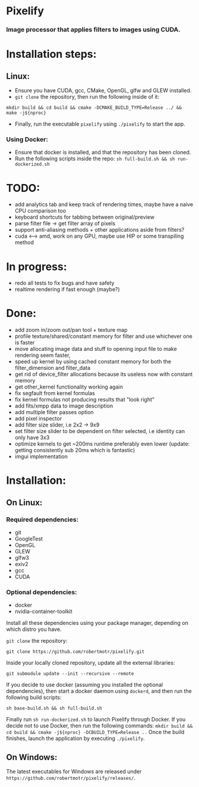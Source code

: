 # Pixelify
### Image processor that applies filters to images using CUDA. 

# Installation steps:
## Linux:
- Ensure you have CUDA, gcc, CMake, OpenGL, glfw and GLEW installed.
- `git clone` the repository, then run the following inside of it:
```
mkdir build && cd build && cmake -DCMAKE_BUILD_TYPE=Release ../ && make -j${nproc}
```
- Finally, run the executable `pixelify` using `./pixelify` to start the app.

### Using Docker:
- Ensure that docker is installed, and that the repository has been cloned.
- Run the following scripts inside the repo: `sh full-build.sh && sh run-dockerized.sh`

# TODO:
- add analytics tab and keep track of rendering times, maybe have a naive CPU comparison too
- keyboard shortcuts for tabbing between original/preview
- parse filter file -> get filter array of pixels 
- support anti-aliasing methods + other applications aside from filters?
- cuda <--> amd, work on any GPU, maybe use HIP or some transpiling method

# In progress:
- redo all tests to fix bugs and have safety
- realtime rendering if fast enough (maybe?)

# Done:
- add zoom in/zoom out/pan tool + texture map
- profile texture/shared/constant memory for filter and use whichever one is faster
- move allocating image data and stuff to opening input file to make rendering seem faster,
- speed up kernel by using cached constant memory for both the filter_dimension and filter_data
- get rid of device_filter allocations because its useless now with constant memory
- get other_kernel functionality working again
- fix segfault from kernel formulas
- fix kernel formulas not producing results that "look right"
- add fits/xmpp data to image description
- add multiple filter passes option
- add pixel inspector
- add filter size slider, i.e 2x2 -> 9x9
- set filter size slider to be dependent on filter selected, i.e identity can only have 3x3 
- optimize kernels to get ~200ms runtime preferably even lower (update: getting consistently sub 20ms which is fantastic)
- imgui implementation 


# Installation:
## On Linux:

### Required dependencies:
- git 
- GoogleTest
- OpenGL
- GLEW
- glfw3
- exiv2
- gcc
- CUDA

### Optional dependencies:
- docker
- nvidia-container-toolkit

Install all these dependencies using your package manager, depending on which distro you have.

`git clone` the repository:
```
git clone https://github.com/robertmotr/pixelify.git
```

Inside your locally cloned repository, update all the external libraries:
```
git submodule update --init --recursive --remote
```

If you decide to use docker (assuming you installed the optional dependencies), then start a docker daemon using `dockerd`, and then run the following build scripts:
```
sh base-build.sh && sh full-build.sh
```

Finally run `sh run-dockerized.sh` to launch Pixelify through Docker. If you decide not to use Docker, then run the following commands: 
`mkdir build && cd build && cmake -j${nproc} -DCBUILD_TYPE=Release ..`
Once the build finishes, launch the application by executing `./pixelify`.

## On Windows:
The latest executables for Windows are released under 
`https://github.com/robertmotr/pixelify/releases/`.